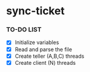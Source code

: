 # sync-ticket

 ### TO-DO LIST 
- [x] Initialize variables
- [x] Read and parse the file
- [x] Create teller (A,B,C) threads
- [x] Create client (N) threads
